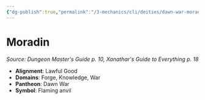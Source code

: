 ```yaml
---
{"dg-publish":true,"permalink":"/3-mechanics/cli/deities/dawn-war-moradin/","tags":["ttrpg-cli/compendium/src/5e/dmg","ttrpg-cli/deity/dawn-war","ttrpg-cli/domain/forge","ttrpg-cli/domain/knowledge","ttrpg-cli/domain/war"],"noteIcon":""}
---
```


# Moradin
*Source: Dungeon Master's Guide p. 10, Xanathar's Guide to Everything p. 18* 

- **Alignment**: Lawful Good
- **Domains**: Forge, Knowledge, War
- **Pantheon**: Dawn War
- **Symbol**: Flaming anvil